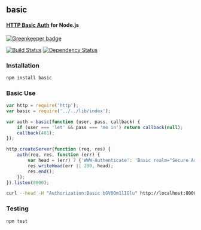 ## basic
#### [HTTP Basic Auth](http://www.ietf.org/rfc/rfc2617.txt) for Node.js

[![Greenkeeper badge](https://badges.greenkeeper.io/thisandagain/basic.svg)](https://greenkeeper.io/)

[![Build Status](https://travis-ci.org/thisandagain/basic.svg?branch=master)](https://travis-ci.org/thisandagain/basic)
[![Dependency Status](https://david-dm.org/thisandagain/basic.svg)](https://david-dm.org/thisandagain/basic)

### Installation
```bash
npm install basic
```

### Basic Use
```javascript
var http = require('http');
var basic = require('../../lib/index');

var auth = basic(function (user, pass, callback) {
    if (user === 'let' && pass === 'me in') return callback(null);
    callback(401);
});

http.createServer(function (req, res) {
    auth(req, res, function (err) {
        var head = (err) ? {'WWW-Authenticate': 'Basic realm="Secure Area"'} : {};
        res.writeHead(err || 200, head);
        res.end();
    });
}).listen(8000);
```

```bash
curl --head -H "Authorization:Basic bGV0Om1lIGlu" http://localhost:8000
```

### Testing
```bash
npm test
```
